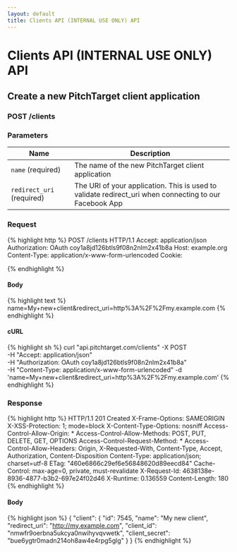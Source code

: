 ```yaml
---
layout: default
title: Clients API (INTERNAL USE ONLY) API
---
```


# Clients API (INTERNAL USE ONLY) API

## Create a new PitchTarget client application

### POST /clients


### Parameters

Name | Description |
-----|-------------|
`name` (required) | The name of the new PitchTarget client application |
`redirect_uri` (required) | The URI of your application. This is used to validate redirect_uri when connecting to our Facebook App |

### Request

{% highlight http %}
POST /clients HTTP/1.1
Accept: application/json
Authorization: OAuth coy1a8jd126btls9f08n2nlm2x41b8a
Host: example.org
Content-Type: application/x-www-form-urlencoded
Cookie: 

{% endhighlight %}

#### Body

{% highlight text %}
name=My+new+client&redirect_uri=http%3A%2F%2Fmy.example.com
{% endhighlight %}

#### cURL

{% highlight sh %}
curl "api.pitchtarget.com/clients" -X POST \
	-H "Accept: application/json" \
	-H "Authorization: OAuth coy1a8jd126btls9f08n2nlm2x41b8a" \
	-H "Content-Type: application/x-www-form-urlencoded" -d 'name=My+new+client&redirect_uri=http%3A%2F%2Fmy.example.com'
{% endhighlight %}

### Response

{% highlight http %}
HTTP/1.1 201 Created
X-Frame-Options: SAMEORIGIN
X-XSS-Protection: 1; mode=block
X-Content-Type-Options: nosniff
Access-Control-Allow-Origin: *
Access-Control-Allow-Methods: POST, PUT, DELETE, GET, OPTIONS
Access-Control-Request-Method: *
Access-Control-Allow-Headers: Origin, X-Requested-With, Content-Type, Accept, Authorization, Content-Disposition
Content-Type: application/json; charset=utf-8
ETag: "460e6866c29ef6e56848620d89eecd84"
Cache-Control: max-age=0, private, must-revalidate
X-Request-Id: 4638138e-8936-4877-b3b2-697e24f02d46
X-Runtime: 0.136559
Content-Length: 180
{% endhighlight %}

#### Body

{% highlight json %}
{
  "client": {
    "id": 7545,
    "name": "My new client",
    "redirect_uri": "http://my.example.com",
    "client_id": "nmwfr9oerbna5ukcya0nwihyvqvwetk",
    "client_secret": "bue6ygtr0madn214oh8aw4e4rpg5glg"
  }
}
{% endhighlight %}

